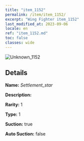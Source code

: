 ```yaml
---
title: "item_1152"
permalink: /item/item_1152/
excerpt: "Wing Fighter item_1152"
last_modified_at: 2023-09-06
locale: en
ref: "item_1152.md"
toc: false
classes: wide
---
```



 ![Unknown_1152](/images/item/Settlement_star_p.png)



## Details

 **Name:** *Settlement_star* 

 **Description:** 

 **Rarity:** 1 

 **Type:** 1 

 **Suction:** true 

 **Auto Suction:** false 



